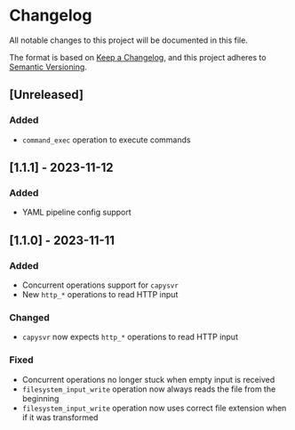# Changelog

All notable changes to this project will be documented in this file.

The format is based on [Keep a Changelog](https://keepachangelog.com/en/1.0.0/),
and this project adheres to [Semantic Versioning](https://semver.org/spec/v2.0.0.html).

## [Unreleased]

### Added

- `command_exec` operation to execute commands

## [1.1.1] - 2023-11-12

### Added

- YAML pipeline config support

## [1.1.0] - 2023-11-11

### Added

- Concurrent operations support for `capysvr`
- New `http_*` operations to read HTTP input

### Changed

- `capysvr` now expects `http_*` operations to read HTTP input

### Fixed

- Concurrent operations no longer stuck when empty input is received
- `filesystem_input_write` operation now always reads the file from the beginning
- `filesystem_input_write` operation now uses correct file extension when if it was transformed